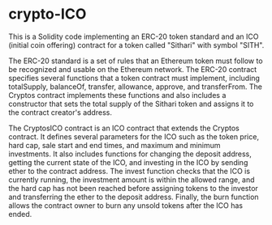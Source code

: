 # crypto-ICO
This is a Solidity code implementing an ERC-20 token standard and an ICO (initial coin offering) contract for a token called "Sithari" with symbol "SITH".

The ERC-20 standard is a set of rules that an Ethereum token must follow to be recognized and usable on the Ethereum network. The ERC-20 contract specifies several functions that a token contract must implement, including totalSupply, balanceOf, transfer, allowance, approve, and transferFrom. The Cryptos contract implements these functions and also includes a constructor that sets the total supply of the Sithari token and assigns it to the contract creator's address.

The CryptosICO contract is an ICO contract that extends the Cryptos contract. It defines several parameters for the ICO such as the token price, hard cap, sale start and end times, and maximum and minimum investments. It also includes functions for changing the deposit address, getting the current state of the ICO, and investing in the ICO by sending ether to the contract address. The invest function checks that the ICO is currently running, the investment amount is within the allowed range, and the hard cap has not been reached before assigning tokens to the investor and transferring the ether to the deposit address. Finally, the burn function allows the contract owner to burn any unsold tokens after the ICO has ended.